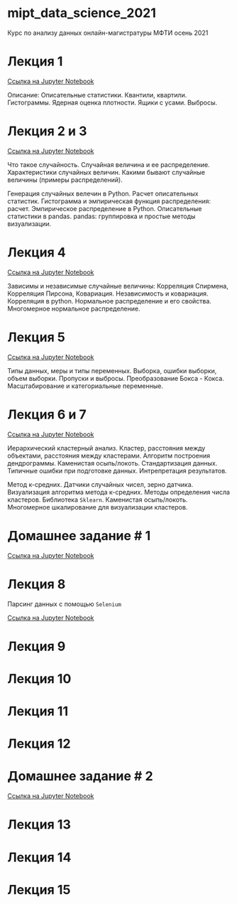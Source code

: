 # mipt_data_science_2021
Курс по анализу данных онлайн-магистратуры МФТИ осень 2021


# Лекция 1

[Ссылка на Jupyter Notebook](lessons/1_lesson.ipynb)


Описание: Описательные статистики. Квантили, квартили. Гистограммы. Ядерная оценка плотности.  Ящики с усами. Выбросы.

<!-- #region -->
# Лекция 2 и 3


[Ссылка на Jupyter Notebook](lessons/2-3_lessons.ipynb)
<!-- #endregion -->

Что такое случайность. Случайная величина и ее распределение. Характеристики случайных величин. Какими бывают случайные величины (примеры распределений).

Генерация случайных велечин в Python. Расчет описательных статистик. Гистограмма и эмпирическая функция распределения: расчет. Эмпирическое распределение в Python. Описательные статистики в pandas. pandas: группировка и простые методы визуализации.

# Лекция 4

[Ссылка на Jupyter Notebook](lessons/4_lesson.ipynb)

Зависимы и независимые случайные величины: Корреляция Спирмена, Корреляция Пирсона, Ковариация.
Независимость и ковариация. Корреляция в python. Нормальное распределение и его свойства. Многомерное нормальное распределение.

# Лекция 5

[Ссылка на Jupyter Notebook](lessons/5_lesson.ipynb)

Типы данных, меры и типы переменных. Выборка, ошибки выборки, объем выборки.
Пропуски и выбросы. Преобразование Бокса - Кокса. Масштабирование и категориальные переменные.

# Лекция 6 и 7

[Ссылка на Jupyter Notebook](lessons/6_7_lesson.ipynb)

Иерархический кластерный анализ. Кластер, расстояния между объектами, расстояния между кластерами. Алгоритм построения дендрограммы. Каменистая 
осыпь/локоть. Стандартизация данных. Типичные ошибки при подготовке данных. Интрепретация результатов.

Метод к-средних. Датчики случайных чисел, зерно датчика. Визуализация алгоритма метода к-средних. Методы определения числа кластеров. Библиотека `Sklearn`. 
Каменистая осыпь/локоть. Многомерное шкалирование для визуализации кластеров.

# Домашнее задание # 1

[Ссылка на Jupyter Notebook](home_works/HW_1.ipynb)

# Лекция 8

Парсинг данных с помощью `Selenium`

[Ссылка на Jupyter Notebook](home_works/8_lesson_data_parsing_intro.ipynb)

# Лекция 9

# Лекция 10

# Лекция 11

# Лекция 12

# Домашнее задание # 2

[Ссылка на Jupyter Notebook](home_works/HW_2.ipynb)

# Лекция 13

# Лекция 14

# Лекция 15
